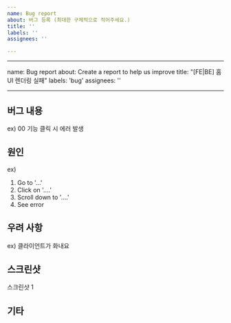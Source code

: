 ```yaml
---
name: Bug report
about: 버그 등록 (최대한 구체적으로 적어주세요.)
title: ''
labels: ''
assignees: ''

---
```


---

name: Bug report
about: Create a report to help us improve
title: "[FE|BE] 홈 UI 렌더링 실패"
labels: 'bug'
assignees: ''

---

## 버그 내용

ex) 00 기능 클릭 시 에러 발생

## 원인
 
ex)
1. Go to '...'
2. Click on '....'
3. Scroll down to '....'
4. See error

## 우려 사항

ex) 클라이언트가 화내요

## 스크린샷 

스크린샷 1

## 기타

